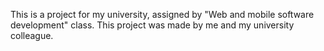 This is a project for my university, assigned by "Web and mobile software development" class. This project was made by me and my university colleague.
